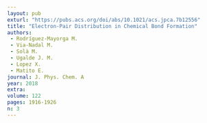 ```yaml
---
layout: pub
exturl: "https://pubs.acs.org/doi/abs/10.1021/acs.jpca.7b12556"
title: "Electron-Pair Distribution in Chemical Bond Formation"
authors:
 - Rodríguez-Mayorga M.
 - Via-Nadal M.
 - Solà M.
 - Ugalde J. M.
 - Lopez X.
 - Matito E.
journal: J. Phys. Chem. A
year: 2018
extra: 
volume: 122
pages: 1916-1926
n: 3
---
```

